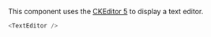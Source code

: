 This component uses the [CKEditor 5](https://ckeditor.com/ckeditor-5/) to display a text editor.

```javascript
<TextEditor />
```

